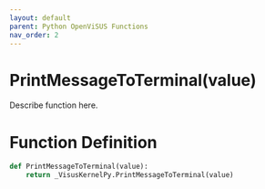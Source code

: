 ```yaml
---
layout: default
parent: Python OpenViSUS Functions
nav_order: 2
---
```


# PrintMessageToTerminal(value)

Describe function here.

# Function Definition

```python
def PrintMessageToTerminal(value):
    return _VisusKernelPy.PrintMessageToTerminal(value)
```